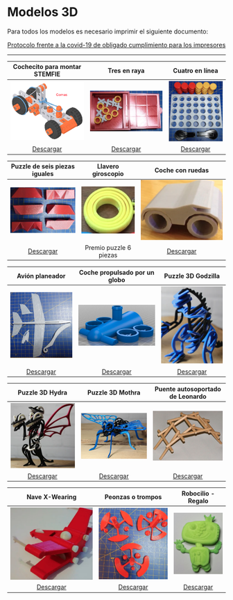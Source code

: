 # Modelos 3D
Para todos los modelos es necesario imprimir el siguiente documento:

<center>

[Protocolo frente a la covid-19 de obligado cumplimiento para los impresores](../protocolo/protocolo.pdf)

</center>

***

<center>

| Cochecito para montar STEMFIE | Tres en raya | Cuatro en línea |
|:-:|:-:|:-:|
| ![Cochecito para montar STEMFIE](../img/stemfie.png) | ![Tres en raya](../img/tres-en-raya.png) | ![Cuatro en línea](../img/cuatro-en-linea.png) |
| [Descargar](../01-cochecito-stemfie/01-cochecito-stemfie.zip)  | [Descargar](../02-tres-en-raya/02-tres-en-raya.zip) | [Descargar](../3-Cuatro-en-linea/4-en-linea.zip) |

</center>

| Puzzle de seis piezas iguales  | Llavero giroscopio  |  Coche con ruedas |
|:-:|:-:|:-:|
| ![Puzzle de seis piezas iguales](../img/puzzle-6-piezas.png) | ![Llavero giroscopio](../img/giroscopio.png) | ![Coche con ruedas](../img/coche.png) |
| [Descargar](../04-puzzle-6-piezas/04-puzzle-6-piezas.zip)  | Premio puzzle 6 piezas | [Descargar](../05-coche-ruedas/05-coche-ruedas.zip) |

</center>

</center>

| Avión planeador  | Coche propulsado por un globo  | Puzzle 3D Godzilla |
|:-:|:-:|:-:|
| ![Avión planeador](../img/planeador.png) | ![Coche propulsado por un globo](../img/coche-globo.png) | ![Puzzle 3D Godzilla](../img/zilla.png) |
| [Descargar](../06-planeador/06-planeador.zip)  | [Descargar](../07-coche-globo/07-coche-globo.zip) | [Descargar](../08-Zilla/Zilla.zip) |

</center>

</center>

| Puzzle 3D Hydra  | Puzzle 3D Mothra  | Puente autosoportado de Leonardo |
|:-:|:-:|:-:|
| ![Puzzle 3D Hydra](../img/hydra.png) | ![Puzzle 3D Mothra](../img/mothra.png) | ![Puente autosoportado de Leonardo](../img/autosoportado.png) |
| [Descargar](../09-Hydra/09-Hydra.zip)  | [Descargar](../10-Mothra/10-Mothra.zip) | [Descargar](../11-autosoportado/11-autosoportado.zip) |

</center>

</center>

| Nave X-Wearing | Peonzas o trompos | Robocilio - Regalo |
|:-:|:-:|:-:|
| ![Nave X-Wearing](../img/x-wearing.png) | ![Peonzas o trompos](../img/trompos.png) | ![Robocilio - Regalo](../img/robocilio.png) |
| [Descargar](../12-Nave-para-llevar-X-Wearing/12-Nave-para-llevar-X-Wearing.zip)  | [Descargar](../13-trompos/13-trompos.zip) | [Descargar](../14-Robocilio/Robocilio70.stl) |

</center>
